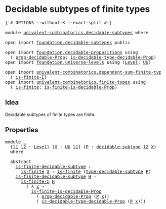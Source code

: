 # Decidable subtypes of finite types

<pre class="Agda"><a id="47" class="Symbol">{-#</a> <a id="51" class="Keyword">OPTIONS</a> <a id="59" class="Pragma">--without-K</a> <a id="71" class="Pragma">--exact-split</a> <a id="85" class="Symbol">#-}</a>

<a id="90" class="Keyword">module</a> <a id="97" href="univalent-combinatorics.decidable-subtypes.html" class="Module">univalent-combinatorics.decidable-subtypes</a> <a id="140" class="Keyword">where</a>

<a id="147" class="Keyword">open</a> <a id="152" class="Keyword">import</a> <a id="159" href="foundation.decidable-subtypes.html" class="Module">foundation.decidable-subtypes</a> <a id="189" class="Keyword">public</a>

<a id="197" class="Keyword">open</a> <a id="202" class="Keyword">import</a> <a id="209" href="foundation.decidable-propositions.html" class="Module">foundation.decidable-propositions</a> <a id="243" class="Keyword">using</a>
  <a id="251" class="Symbol">(</a> <a id="253" href="foundation.decidable-propositions.html#2022" class="Function">prop-decidable-Prop</a><a id="272" class="Symbol">;</a> <a id="274" href="foundation.decidable-propositions.html#2361" class="Function">is-decidable-type-decidable-Prop</a><a id="306" class="Symbol">)</a>
<a id="308" class="Keyword">open</a> <a id="313" class="Keyword">import</a> <a id="320" href="foundation.universe-levels.html" class="Module">foundation.universe-levels</a> <a id="347" class="Keyword">using</a> <a id="353" class="Symbol">(</a><a id="354" href="Agda.Primitive.html#597" class="Postulate">Level</a><a id="359" class="Symbol">;</a> <a id="361" href="foundation-core.universe-levels.html#222" class="Primitive">UU</a><a id="363" class="Symbol">)</a>

<a id="366" class="Keyword">open</a> <a id="371" class="Keyword">import</a> <a id="378" href="univalent-combinatorics.dependent-sum-finite-types.html" class="Module">univalent-combinatorics.dependent-sum-finite-types</a> <a id="429" class="Keyword">using</a>
  <a id="437" class="Symbol">(</a> <a id="439" href="univalent-combinatorics.dependent-sum-finite-types.html#2479" class="Function">is-finite-Σ</a><a id="450" class="Symbol">)</a>
<a id="452" class="Keyword">open</a> <a id="457" class="Keyword">import</a> <a id="464" href="univalent-combinatorics.finite-types.html" class="Module">univalent-combinatorics.finite-types</a> <a id="501" class="Keyword">using</a>
  <a id="509" class="Symbol">(</a> <a id="511" href="univalent-combinatorics.finite-types.html#3732" class="Function">is-finite</a><a id="520" class="Symbol">;</a> <a id="522" href="univalent-combinatorics.finite-types.html#8538" class="Function">is-finite-is-decidable-Prop</a><a id="549" class="Symbol">)</a>
</pre>
## Idea

Decidable subtypes of finite types are finite.

## Properties

<pre class="Agda"><a id="636" class="Keyword">module</a> <a id="643" href="univalent-combinatorics.decidable-subtypes.html#643" class="Module">_</a>
  <a id="647" class="Symbol">{</a><a id="648" href="univalent-combinatorics.decidable-subtypes.html#648" class="Bound">l1</a> <a id="651" href="univalent-combinatorics.decidable-subtypes.html#651" class="Bound">l2</a> <a id="654" class="Symbol">:</a> <a id="656" href="Agda.Primitive.html#597" class="Postulate">Level</a><a id="661" class="Symbol">}</a> <a id="663" class="Symbol">{</a><a id="664" href="univalent-combinatorics.decidable-subtypes.html#664" class="Bound">X</a> <a id="666" class="Symbol">:</a> <a id="668" href="foundation-core.universe-levels.html#222" class="Primitive">UU</a> <a id="671" href="univalent-combinatorics.decidable-subtypes.html#648" class="Bound">l1</a><a id="673" class="Symbol">}</a> <a id="675" class="Symbol">(</a><a id="676" href="univalent-combinatorics.decidable-subtypes.html#676" class="Bound">P</a> <a id="678" class="Symbol">:</a> <a id="680" href="foundation.decidable-subtypes.html#819" class="Function">decidable-subtype</a> <a id="698" href="univalent-combinatorics.decidable-subtypes.html#651" class="Bound">l2</a> <a id="701" href="univalent-combinatorics.decidable-subtypes.html#664" class="Bound">X</a><a id="702" class="Symbol">)</a>
  <a id="706" class="Keyword">where</a>

  <a id="715" class="Keyword">abstract</a>
    <a id="728" href="univalent-combinatorics.decidable-subtypes.html#728" class="Function">is-finite-decidable-subtype</a> <a id="756" class="Symbol">:</a>
      <a id="764" href="univalent-combinatorics.finite-types.html#3732" class="Function">is-finite</a> <a id="774" href="univalent-combinatorics.decidable-subtypes.html#664" class="Bound">X</a> <a id="776" class="Symbol">→</a> <a id="778" href="univalent-combinatorics.finite-types.html#3732" class="Function">is-finite</a> <a id="788" class="Symbol">(</a><a id="789" href="foundation.decidable-subtypes.html#1625" class="Function">type-decidable-subtype</a> <a id="812" href="univalent-combinatorics.decidable-subtypes.html#676" class="Bound">P</a><a id="813" class="Symbol">)</a>
    <a id="819" href="univalent-combinatorics.decidable-subtypes.html#728" class="Function">is-finite-decidable-subtype</a> <a id="847" href="univalent-combinatorics.decidable-subtypes.html#847" class="Bound">H</a> <a id="849" class="Symbol">=</a>
      <a id="857" href="univalent-combinatorics.dependent-sum-finite-types.html#2479" class="Function">is-finite-Σ</a> <a id="869" href="univalent-combinatorics.decidable-subtypes.html#847" class="Bound">H</a>
        <a id="879" class="Symbol">(</a> <a id="881" class="Symbol">λ</a> <a id="883" href="univalent-combinatorics.decidable-subtypes.html#883" class="Bound">x</a> <a id="885" class="Symbol">→</a>
          <a id="897" href="univalent-combinatorics.finite-types.html#8538" class="Function">is-finite-is-decidable-Prop</a>
            <a id="937" class="Symbol">(</a> <a id="939" href="foundation.decidable-propositions.html#2022" class="Function">prop-decidable-Prop</a> <a id="959" class="Symbol">(</a><a id="960" href="univalent-combinatorics.decidable-subtypes.html#676" class="Bound">P</a> <a id="962" href="univalent-combinatorics.decidable-subtypes.html#883" class="Bound">x</a><a id="963" class="Symbol">))</a>
            <a id="978" class="Symbol">(</a> <a id="980" href="foundation.decidable-propositions.html#2361" class="Function">is-decidable-type-decidable-Prop</a> <a id="1013" class="Symbol">(</a><a id="1014" href="univalent-combinatorics.decidable-subtypes.html#676" class="Bound">P</a> <a id="1016" href="univalent-combinatorics.decidable-subtypes.html#883" class="Bound">x</a><a id="1017" class="Symbol">)))</a>
</pre>